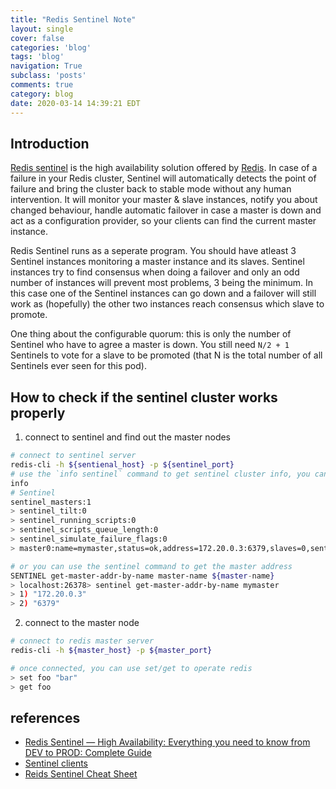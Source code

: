 ```yaml
---
title: "Redis Sentinel Note"
layout: single
cover: false
categories: 'blog'
tags: 'blog'
navigation: True
subclass: 'posts'
comments: true
category: blog
date: 2020-03-14 14:39:21 EDT
---
```


## Introduction

[Redis sentinel](https://redis.io/topics/sentinel) is the high availability solution offered by [Redis](https://redis.io/). In case of a failure in your Redis cluster, Sentinel will automatically detects the point of failure and bring the cluster back to stable mode without any human intervention. It will monitor your master & slave instances, notify you about changed behaviour, handle automatic failover in case a master is down and act as a configuration provider, so your clients can find the current master instance.

Redis Sentinel runs as a seperate program. You should have atleast 3 Sentinel instances monitoring a master instance and its slaves. Sentinel instances try to find consensus when doing a failover and only an odd number of instances will prevent most problems, 3 being the minimum. In this case one of the Sentinel instances can go down and a failover will still work as (hopefully) the other two instances reach consensus which slave to promote.

One thing about the configurable quorum: this is only the number of Sentinel who have to agree a master is down. You still need `N/2 + 1` Sentinels to vote for a slave to be promoted (that N is the total number of all Sentinels ever seen for this pod).

## How to check if the sentinel cluster works properly

1. connect to sentinel and find out the master nodes

```bash
# connect to sentinel server
redis-cli -h ${sentienal_host} -p ${sentinel_port}
# use the `info sentinel` command to get sentinel cluster info, you can find the master connection information in the sentinel section
info
# Sentinel
sentinel_masters:1
> sentinel_tilt:0
> sentinel_running_scripts:0
> sentinel_scripts_queue_length:0
> sentinel_simulate_failure_flags:0
> master0:name=mymaster,status=ok,address=172.20.0.3:6379,slaves=0,sentinels=1

# or you can use the sentinel command to get the master address
SENTINEL get-master-addr-by-name master-name ${master-name}
> localhost:26378> sentinel get-master-addr-by-name mymaster
> 1) "172.20.0.3"
> 2) "6379"
```

2. connect to the master node

```bash
# connect to redis master server
redis-cli -h ${master_host} -p ${master_port}

# once connected, you can use set/get to operate redis
> set foo "bar"
> get foo
```


## references

- [Redis Sentinel — High Availability: Everything you need to know from DEV to PROD: Complete Guide](https://medium.com/@amila922/redis-sentinel-high-availability-everything-you-need-to-know-from-dev-to-prod-complete-guide-deb198e70ea6)
- [Sentinel clients](https://redis.io/topics/sentinel-clients)
- [Reids Sentinel Cheat Sheet](https://lzone.de/cheat-sheet/Redis%20Sentinel)
